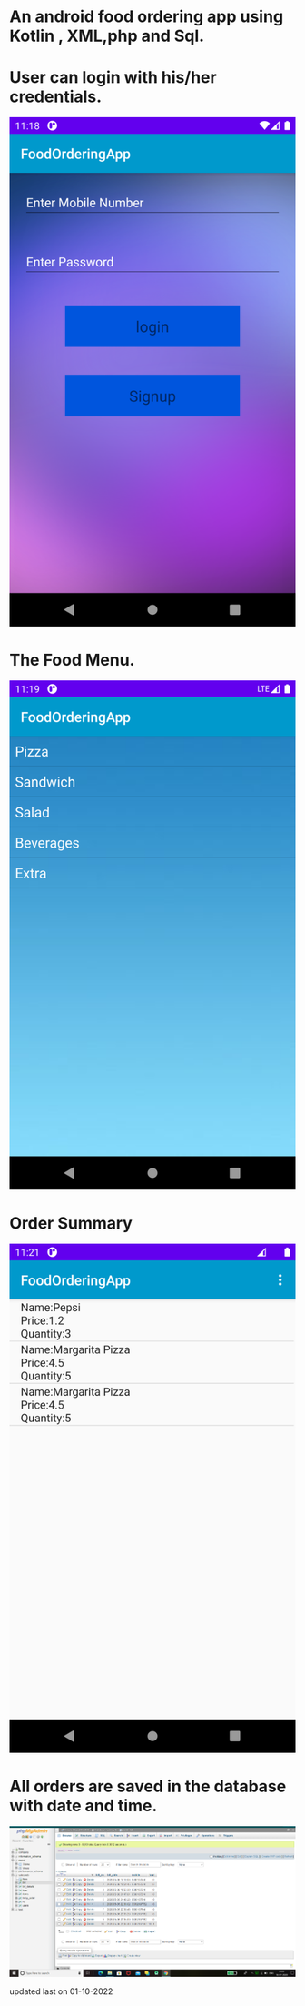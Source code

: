 # An android food ordering app using Kotlin , XML,php and Sql.

# User can login with his/her credentials.
![](device-2020-07-16-231813.png)

# The Food Menu.
![](device-2020-07-16-231930.png)

# Order Summary
![](device-2020-07-16-232120.png)

# All orders are saved in the database with date and time. 
![](AllOrders.png)

updated last on 01-10-2022
